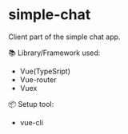 # simple-chat
Client part of the simple chat app.

📚 Library/Framework used:
- Vue(TypeSript)
- Vue-router
- Vuex

📦 Setup tool:
- vue-cli
